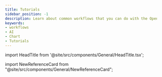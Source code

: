 ```yaml
---
title: Tutorials
sidebar_position: -1
description: Learn about common workflows that you can do with the OpenBB Terminal Pro.
keywords:
- workflows
- AI
- Chart
- Tutorials
---
```


import HeadTitle from '@site/src/components/General/HeadTitle.tsx';

<HeadTitle title="Tutorials | OpenBB Terminal Docs" />

import NewReferenceCard from "@site/src/components/General/NewReferenceCard";

<ul className="grid grid-cols-1 gap-4 -ml-6">

<NewReferenceCard
    title="Layouts and Watchlist"
    description="In this workflow you will create a new dashboard from the analyst template, add a new ticker to the Watchlist and then change the selection to the newly added ticker."
    url="/pro/tutorials/layouts-watchlist"
/>

<NewReferenceCard
    title="Create a custom report"
    description="In this guide, learn how to create a custom report using OpenBB Terminal Pro, including creating a new dashboard, adding widgets, creating a group, and exporting to PDF."
    url="/pro/tutorials/report"
/>

<NewReferenceCard
    title="Leverage AI"
    description="This workflow is about leveraging AI to enhance your workflow. You will chat with a News article and ask it to summarize the main points, use OpenBB copilot to change the theme from light to dark or vice versa, and chat with the Earning Transcript to compare a company’s performance with the last quarter."
    url="/pro/tutorials/ai"
/>

<NewReferenceCard
    title="Charts from raw data"
    description="In this guide, learn how to build your own charts from raw data using OpenBB Terminal Pro. You will create a chart to visualize the EBITDA ratio trends over the past 5 years using the Income Statement widget, update the Chart title, and download the Chart to PNG."
    url="/pro/tutorials/data-to-charts"
/>

<NewReferenceCard
    title="Overlay time series"
    description="This workflow involves overlaying time series from multiple asset classes. You will plot the price performance of the S&P 500 together with your favorite stock, overlay the Financials (Revenue / EBITDA / Net Income) of your favorite stock with its price, and overlay the GDP growth rate with the Unemployment rate of the US."
    url="/pro/tutorials/overlay"
/>

<NewReferenceCard
    title="Bring your own data"
    description="This guide provides detailed instructions on how to import your own data into Terminal Pro using various methods. This allows for greater flexibility and customization in data analysis."
    url="/pro/tutorials/bring-data"
/>

</ul>
